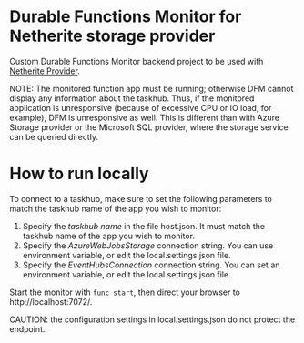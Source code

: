 # Durable Functions Monitor for Netherite storage provider

Custom Durable Functions Monitor backend project to be used with [Netherite Provider](https://microsoft.github.io/durabletask-netherite/#/).

NOTE: The monitored function app must be running; otherwise DFM cannot display any information about the taskhub. 
Thus, if the monitored application is unresponsive (because of excessive CPU or IO load, for example), DFM is unresponsive as well. 
This is different than with Azure Storage provider or the Microsoft SQL provider, where the storage service can be queried directly.

# How to run locally

To connect to a taskhub, make sure to set the following parameters to match the taskhub name of the app you wish to monitor:

1. Specify the *taskhub name* in the file host.json. It must match the taskhub name of the app you wish to monitor.
2. Specify the *AzureWebJobsStorage* connection string. You can use environment variable, or edit the local.settings.json file.
3. Specify the *EventHubsConnection* connection string. You can set an environment variable, or edit the local.settings.json file.

Start the monitor with `func start`, then direct your browser to http://localhost:7072/. 

CAUTION: the configuration settings in local.settings.json do not protect the endpoint.

